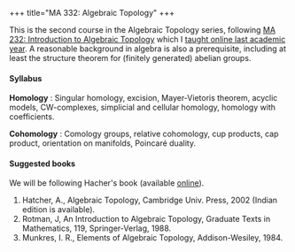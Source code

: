 +++
title="MA 332: Algebraic Topology"
+++

This is the second course in the Algebraic Topology series, following [MA 232: Introduction to Algebraic Topology](http://math.iisc.ac.in/all-courses/ma232.html) which I [taught online last academic year](http://math.iisc.ac.in/~gadgil/introduction-algebraic-topology-2020/index.html). A reasonable background in algebra is also a prerequisite, including at least the structure theorem for (finitely generated) abelian groups. 
#### Syllabus

__Homology__ : Singular homology, excision, Mayer-Vietoris theorem, acyclic models, CW-complexes, simplicial and cellular homology, homology with coefficients.

__Cohomology__ : Comology groups, relative cohomology, cup products, cap product, orientation on manifolds, Poincar&eacute; duality.



#### Suggested books

We will be following Hacher's book (available [online](http://pi.math.cornell.edu/~hatcher/AT/AT.pdf)).

1. Hatcher, A., Algebraic Topology, Cambridge Univ. Press, 2002 (Indian edition is available).
2. Rotman, J, An Introduction to Algebraic Topology, Graduate Texts in Mathematics, 119, Springer-Verlag, 1988.
3. Munkres, I. R., Elements of Algebraic Topology, Addison-Wesiley, 1984.